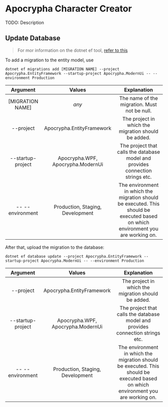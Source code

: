 ﻿# Apocrypha Character Creator

TODO: Description

## Update Database

> For mor information on the dotnet ef tool, [refer to this](https://learn.microsoft.com/en-us/ef/core/cli/dotnet)

To add a migration to the entity model, use

```shell
dotnet ef migrations add [MIGRATION NAME] --project Apocrypha.EntityFramework --startup-project Apocrypha.ModernUi -- --environment Production
```

|     Argument      |              Values               |                                                            Explanation                                                            |
|:-----------------:|:---------------------------------:|:---------------------------------------------------------------------------------------------------------------------------------:|
| [MIGRATION NAME]  |               *any*               |                                           The name of the migration. Must not be null.                                            |
|     --project     |     Apocrypha.EntityFramework     |                                        The project in which the migration should be added.                                        |
| --startup-project | Apocrypha.WPF, Apocrypha.ModernUi |                          The project that calls the database model and provides connection strings etc.                           |
| -- --environment  | Production, Staging, Development  | The environment in which the migration should be executed. This should be executed based on which environment you are working on. |

After that, upload the migration to the database:

```shell
dotnet ef database update --project Apocrypha.EntityFramework --startup-project Apocrypha.ModernUi -- --environment Production
```

|     Argument      |              Values               |                                                            Explanation                                                            |
|:-----------------:|:---------------------------------:|:---------------------------------------------------------------------------------------------------------------------------------:|
|     --project     |     Apocrypha.EntityFramework     |                                        The project in which the migration should be added.                                        |
| --startup-project | Apocrypha.WPF, Apocrypha.ModernUi |                          The project that calls the database model and provides connection strings etc.                           |
| -- --environment  | Production, Staging, Development  | The environment in which the migration should be executed. This should be executed based on which environment you are working on. |